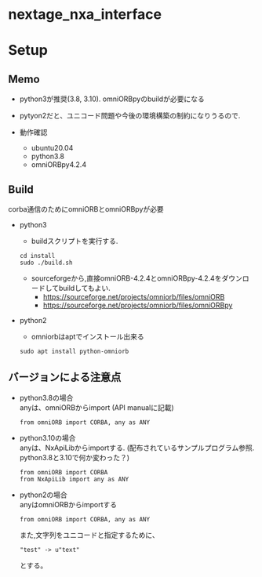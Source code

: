 # nextage_nxa_interface

# Setup
## Memo
- python3が推奨(3.8, 3.10). omniORBpyのbuildが必要になる
- pytyon2だと、ユニコード問題や今後の環境構築の制約になりうるので.

- 動作確認
  - ubuntu20.04
  - python3.8
  - omniORBpy4.2.4

## Build
corba通信のためにomniORBとomniORBpyが必要  

- python3
  - buildスクリプトを実行する. 
  ```
  cd install
  sudo ./build.sh
  ```
  - sourceforgeから,直接omniORB-4.2.4とomniORBpy-4.2.4をダウンロードしてbuildしてもよい.
    - https://sourceforge.net/projects/omniorb/files/omniORB
    - https://sourceforge.net/projects/omniorb/files/omniORBpy

- python2
  - omniorbはaptでインストール出来る
  ```
  sudo apt install python-omniorb
  ```

## バージョンによる注意点
- python3.8の場合  
anyは、omniORBからimport (API manualに記載)
  ```
  from omniORB import CORBA, any as ANY
  ```

- python3.10の場合  
anyは、NxApiLibからimportする. (配布されているサンプルプログラム参照. python3.8と3.10で何か変わった？)
  ```
  from omniORB import CORBA
  from NxApiLib import any as ANY
  ```

- python2の場合  
anyはomniORBからimportする
  ```
  from omniORB import CORBA, any as ANY
  ```
  また,文字列をユニコードと指定するために、
  ```
  "test" -> u"text"
  ```
  とする。
